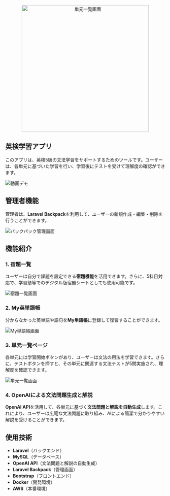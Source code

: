 <p align="center">
  <img src="https://github.com/user-attachments/assets/0521694f-9efd-4249-9955-591cab587c88" width="400" alt="単元一覧画面">
</p>

## 英検学習アプリ

このアプリは、英検5級の文法学習をサポートするためのツールです。ユーザーは、各単元に基づいた学習を行い、学習後にテストを受けて理解度の確認ができます。

![動画デモ](2025-03-0117.18.58-ezgif.com-video-to-gif-converter.gif)


## 管理者機能

管理者は、**Laravel Backpack**を利用して、ユーザーの新規作成・編集・削除を行うことができます。

![バックパック管理画面](https://github.com/user-attachments/assets/72a522cd-994c-4f4b-aa8a-277b3d277b1e)

## 機能紹介

### 1. 宿題一覧
ユーザーは自分で課題を設定できる**宿題機能**を活用できます。さらに、5科目対応で、学習塾等でのデジタル版宿題シートとしても使用可能です。

![宿題一覧画面](https://github.com/user-attachments/assets/46a8b966-4ad3-4029-b921-010c3311b98f)

### 2. My英単語帳
分からなかった英単語や語句を**My単語帳**に登録して復習することができます。

![My単語帳画面](https://github.com/user-attachments/assets/36aa4d25-42d0-4cdb-b4ae-d7566db2bab6)

### 3. 単元一覧ページ
各単元には学習開始ボタンがあり、ユーザーは文法の用法を学習できます。さらに、テストボタンを押すと、その単元に関連する文法テストが5問実施され、理解度を確認できます。

![単元一覧画面](https://github.com/user-attachments/assets/0521694f-9efd-4249-9955-591cab587c88)

### 4. OpenAIによる文法問題生成と解説
**OpenAI API**を活用して、各単元に基づく**文法問題と解説を自動生成**します。これにより、ユーザーは広範な文法問題に取り組み、AIによる簡潔で分かりやすい解説を受けることができます。

## 使用技術

- **Laravel**（バックエンド）
- **MySQL**（データベース）
- **OpenAI API**（文法問題と解説の自動生成）
- **Laravel Backpack**（管理画面）
- **Bootstrap**（フロントエンド）
- **Docker**（開発環境）
- **AWS**（本番環境）
